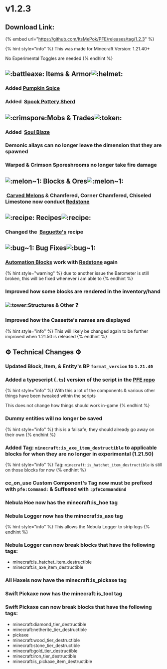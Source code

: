 # v1.2.3

## Download Link:

{% embed url="https://github.com/ItsMePok/PFE/releases/tag/1.2.3" %}

{% hint style="info" %}
This was made for Minecraft Version: 1.21.40+

No Experimental Toggles are needed
{% endhint %}

## ![:battleaxe:](https://cdn.discordapp.com/emojis/1256321695808098417.webp?size=44\&quality=lossless) **Items & Armor**![:helmet:](https://cdn.discordapp.com/emojis/1256357335530471548.webp?size=44\&quality=lossless)

### Added <img src="https://github.com/user-attachments/assets/a96961e2-9018-4f25-bcc5-811abff55a78" alt="" data-size="line">[Pumpkin Spice](../../items/foods/pumpkin-spice.md)

### Added <img src="https://github.com/user-attachments/assets/5ecfb098-a454-42ea-804f-03537ecbe44f" alt="" data-size="line"> [Spook Pottery Sherd](../../blocks/pottery-sherds/spook-pottery-sherd.md)

## ![:crimspore:](https://cdn.discordapp.com/emojis/1256322040273698837.webp?size=44\&quality=lossless)**Mobs & Trades**![:token:](https://cdn.discordapp.com/emojis/1256444347256275015.webp?size=44\&quality=lossless)

### Added <img src="https://github.com/user-attachments/assets/2169f5c1-d358-4969-9c97-bc1e52d0169b" alt="" data-size="line"> [Soul Blaze](../../mobs/hostile-mobs/soul-blaze.md)

### Demonic allays can no longer leave the dimension that they are spawned

### Warped & Crimson Sporeshrooms no longer take fire damage

## ![:melon\~1:](https://cdn.discordapp.com/emojis/1256350899006341221.webp?size=44\&quality=lossless) **Blocks & Ores**![:melon\~1:](https://cdn.discordapp.com/emojis/1256350899006341221.webp?size=44\&quality=lossless)

### <img src="https://cdn.discordapp.com/emojis/1256350899006341221.webp?size=44&#x26;quality=lossless" alt="" data-size="line"> [Carved Melons](../../blocks/melons.md) & Chamfered, Corner Chamfered, Chiseled Limestone now conduct <img src="https://minecraft.wiki/images/thumb/Redstone_Dust_JE2_BE2.png/150px-Redstone_Dust_JE2_BE2.png?8cf17" alt="" data-size="line">[Redstone](https://minecraft.wiki/w/Redstone\_Dust)

## ![:recipe:](https://cdn.discordapp.com/emojis/1256322223396880527.webp?size=44\&quality=lossless) **Recipes**![:recipe:](https://cdn.discordapp.com/emojis/1256322223396880527.webp?size=44\&quality=lossless) ﻿﻿

### Changed the <img src="https://github.com/user-attachments/assets/faa23787-87a1-4aee-8d45-01ec89b1e3d2" alt="" data-size="line"> [Baguette's](../../items/foods/baguette.md) recipe

## ![:bug\~1:](https://cdn.discordapp.com/emojis/1256350899933151273.webp?size=44\&quality=lossless) **Bug Fixes**![:bug\~1:](https://cdn.discordapp.com/emojis/1256350899933151273.webp?size=44\&quality=lossless)

### [Automation Blocks](../../blocks/automation/) work with <img src="https://minecraft.wiki/images/thumb/Redstone_Dust_JE2_BE2.png/150px-Redstone_Dust_JE2_BE2.png?8cf17" alt="" data-size="line">[Redstone](https://minecraft.wiki/w/Redstone\_Dust) again

{% hint style="warning" %}
due to another issue the Barometer is still broken, this will be fixed whenever i am able to
{% endhint %}

### Improved how some blocks are rendered in the inventory/hand

### ![:tower:](https://cdn.discordapp.com/emojis/1256321374062903309.webp?size=44\&quality=lossless)**Structures & Other** :question:

### Improved how the Cassette's names are displayed

{% hint style="info" %}
This will likely be changed again to be further improved when 1.21.50 is released
{% endhint %}

## :gear: **Technical Changes** :gear:

### Updated Block, Item, & Entity's BP `format_version` to `1.21.40`

### Added a typescript (`.ts`) version of the script in the [PFE repo](https://github.com/ItsMePok/PFE)

{% hint style="info" %}
With this a lot of the components & various other things have been tweaked within the scripts&#x20;



This does not change how things should work in-game
{% endhint %}

### Dummy entities will no longer be saved

{% hint style="info" %}
this is a failsafe; they should already go away on their own
{% endhint %}

### Added Tag: `minecraft:is_axe_item_destructible` to applicable blocks for when they are no longer in experimental (1.21.50)

{% hint style="info" %}
Tag: `minecraft:is_hatchet_item_destructible` is still on those blocks for now
{% endhint %}

### cc\_on\_use Custom Component's Tag now must be prefixed with `pfe:Command:` & Suffexed with `:pfeCommandEnd`

### Nebula Hoe now has the minecraft:is\_hoe tag

### Nebula Logger now has the minecraf:is\_axe tag

{% hint style="info" %}
This allows the Nebula Logger to strip logs
{% endhint %}

### Nebula Logger can now break blocks that have the following tags:

* minecraft:is\_hatchet\_item\_destructible
* minecraft:is\_axe\_item\_destructible

### All Haxels now have the minecraft:is\_pickaxe tag

### Swift Pickaxe now has the minecraft:is\_tool tag

### Swift Pickaxe can now break blocks that have the following tags:

* minecraft:diamond\_tier\_destructible
* minecraft:netherite\_tier\_destructible
* pickaxe
* minecraft:wood\_tier\_destructible
* minecraft:stone\_tier\_destructible
* minecraft:gold\_tier\_destructible
* minecraft:iron\_tier\_destructible
* minecraft:is\_pickaxe\_item\_destructible
